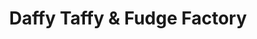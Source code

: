 ---
title: "Daffy Taffy & Fudge Factory"
url: /boothbay-harbor/daffy-taffy-und-fudge-factory/
shop: Süßwaren
---